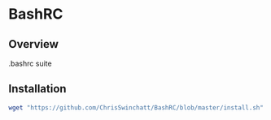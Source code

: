 # BashRC

## Overview

.bashrc suite

## Installation

```sh
wget "https://github.com/ChrisSwinchatt/BashRC/blob/master/install.sh" | bash
```
